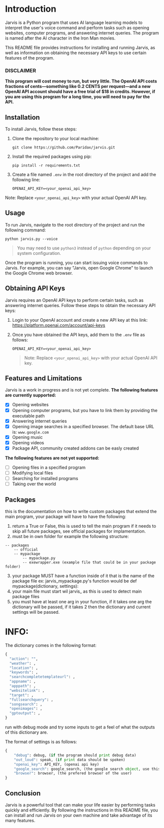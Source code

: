 # Introduction

Jarvis is a Python program that uses AI language learning models to interpret the user's voice command and perform tasks such as opening websites, computer programs, and answering internet queries. The program is named after the AI character in the Iron Man movies.

This README file provides instructions for installing and running Jarvis, as well as information on obtaining the necessary API keys to use certain features of the program.

### DISCLAIMER
**This program will cost money to run, but very little. The OpenAI API costs fractions of cents—something like 0.2 CENTS per request—and a new OpenAI API account should have a free trial of $18 in credits. However, if you are using this program for a long time, you will need to pay for the API.**

## Installation

To install Jarvis, follow these steps:

1. Clone the repository to your local machine:

    ```git clone https://github.com/Paridax/jarvis.git```

2. Install the required packages using pip:

    ```pip install -r requirements.txt```

3. Create a file named `.env` in the root directory of the project and add the following line:

    ```OPENAI_API_KEY=<your_openai_api_key>```

Note: Replace `<your_openai_api_key>` with your actual OpenAI API key.


## Usage

To run Jarvis, navigate to the root directory of the project and run the following command:

```python jarvis.py --voice```
> You may need to use `python3` instead of `python` depending on your system configuration.

Once the program is running, you can start issuing voice commands to Jarvis. For example, you can say "Jarvis, open Google Chrome" to launch the Google Chrome web browser.


## Obtaining API Keys

Jarvis requires an OpenAI API keys to perform certain tasks, such as answering internet queries. Follow these steps to obtain the necessary API keys:

1. Login to your OpenAI account and create a new API key at this link: https://platform.openai.com/account/api-keys
2. Once you have obtained the API keys, add them to the `.env` file as follows:

    ```OPENAI_API_KEY=<your_openai_api_key>```
   > Note: Replace `<your_openai_api_key>` with your actual OpenAI API key.

## Features and Limitations

Jarvis is a work in progress and is not yet complete. **The following features are currently supported:**
- [x] Opening websites
- [x] Opening computer programs, but you have to link them by providing the executable path
- [x] Answering internet queries
- [x] Opening image searches in a specified browser. The default base URL is: `www.google.com`
- [x] Opening music
- [x] Opening videos
- [x] Package API, community created addons can be easly created

**The following features are not yet supported:**
- [ ] Opening files in a specified program
- [ ] Modifying local files
- [ ] Searching for installed programs
- [ ] Taking over the world

## Packages
this is the documentation on how to write custom packages that extend the main program, your package will have to have the following:
1. return a True or False, this is used to tell the main program if it needs to skip all future packages, see official packages for implamentation.
2. must be in own folder for example the following structure:
```
-- packages
    -- official
    -- mypackage
        -- mypackage.py
        -- exewrapper.exe (example file that could be in your package folder)
```
3. your package MUST have a function inside of it that is the name of the package file ex: jarvis_mypackage.py's function would be def mypackage(dictionary, settings):
4. your main file must start wil jarvis_ as this is used to detect main package files
5. you must have at least one arg in your function, if it takes one arg the dictionary will be passed, if it takes 2 then the dictionary and current settings will be passed.

# INFO:
The dictionary comes in the following format:
```py
{
  "action": "",
  "weather": ,
  "location": ,
  "keywords": ,
  "searchcompletetemplateurl": ,
  "appname": ,
  "apppath": ,
  "websitelink": ,
  "target": ,
  "fullsearchquery": ,
  "songsearch": ,
  "openimages": ,
  "gptoutput": ,
}
```
run with debug mode and try some inputs to get a feel of what the outputs of this dictionary are.

The format of settings is as follows:
```py
{
    "debug": debug, (if the program should print debug data)
    "out_loud": speak, (if print data should be spoken)
    "openai_key": API_KEY, (openai api key)
    "google_search": google_search, (the google search object, use this to get links and data from the internet)
    "browser": browser, (the prefered browser of the user)
}
```
## Conclusion

Jarvis is a powerful tool that can make your life easier by performing tasks quickly and efficiently. By following the instructions in this README file, you can install and run Jarvis on your own machine and take advantage of its many features.
